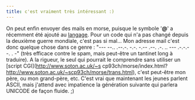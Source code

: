 ```yaml
---
title: c'est vraiment très intéressant :)
---
```


On peut enfin envoyer des mails en morse, puisque le symbole '**@**' a
récemment été ajouté au
[langage](http://www.cjonline.com/stories/021704/pag_morsecode.shtml). Pour un
code qui n'a pas changé depuis la deuxième guerre mondiale, c'est pas si
mal... Mon adresse mail c'est donc quelque chose dans ce genre : "--- --..
.--.-. -.-. -.-- .--. .-. .. --- .-.-.- -. . -" (très efficace contre le spam,
mais peut-être un tantinet long à traduire). A la rigueur, le seul qui
pourrait le comprendre sans utiliser un [script CGI](http://www.soton.ac.uk/~s
cp93ch/morse/index.html?http://www.soton.ac.uk/~scp93ch/morse/trans.html),
c'est peut-être mon père, ou mon grand-père, etc. C'est vrai que maintenant
les jeunes parlent ASCII, mais j'attend avec impatience la génération suivante
qui parlera UNICODE de façon fluide. ;)

